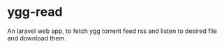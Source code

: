 # ygg-read
An laravel web app, to fetch ygg torrent feed rss and listen to desired file and download them.
